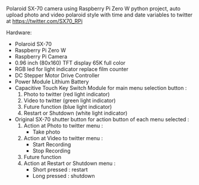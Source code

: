 Polaroid SX-70 camera using Raspberry Pi Zero W python project, auto upload photo and video polaroid style with time and date variables to twitter at https://twitter.com/SX70_RPi

Hardware:
- Polaroid SX-70
- Raspberry Pi Zero W
- Raspberry Pi Camera
- 0.96 inch (80x160) TFT display 65K full color
- RGB led for light indicator replace film counter
- DC Stepper Motor Drive Controller
- Power Module Lithium Battery
- Capacitive Touch Key Switch Module for main menu selection button :
    1. Photo to twitter (red light indicator)
    2. Video to twitter (green light indicator)
    3. Future function (blue light indicator)
    4. Restart or Shutdown (white light indicator)
- Original SX-70 shutter button for action button of each menu selected :
    1. Action at Photo to twitter menu :
         - Take photo
    2. Action at Video to twitter menu :
         - Start Recording
         - Stop Recording
    3. Future function
    4. Action at Restart or Shutdown menu :
         - Short pressed : restart
         - Long pressed : shutdown


